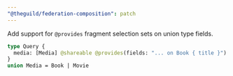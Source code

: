 ```yaml
---
"@theguild/federation-composition": patch
---
```


Add support for `@provides` fragment selection sets on union type fields.

```graphql
type Query {
  media: [Media] @shareable @provides(fields: "... on Book { title }")
}
union Media = Book | Movie
```
